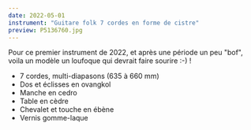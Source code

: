 ```yaml
---
date: 2022-05-01
instrument: "Guitare folk 7 cordes en forme de cistre"
preview: P5136760.jpg
---
```


Pour ce premier instrument de 2022, et après une période un peu "bof", voila un modèle un loufoque qui devrait faire sourire :-) ! 

- 7 cordes, multi-diapasons (635 à 660 mm)
- Dos et éclisses en ovangkol
- Manche en cedro
- Table en cèdre
- Chevalet et touche en ébène
- Vernis gomme-laque